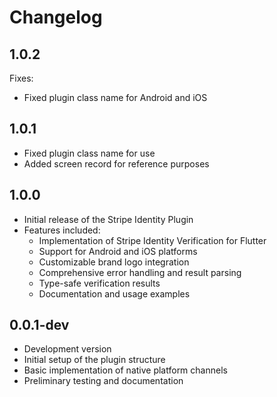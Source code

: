 # Changelog

## 1.0.2

Fixes:

* Fixed plugin class name for Android and iOS

## 1.0.1

* Fixed plugin class name for use
* Added screen record for reference purposes

## 1.0.0

* Initial release of the Stripe Identity Plugin
* Features included:
  * Implementation of Stripe Identity Verification for Flutter
  * Support for Android and iOS platforms
  * Customizable brand logo integration
  * Comprehensive error handling and result parsing
  * Type-safe verification results
  * Documentation and usage examples

## 0.0.1-dev

* Development version
* Initial setup of the plugin structure
* Basic implementation of native platform channels
* Preliminary testing and documentation
